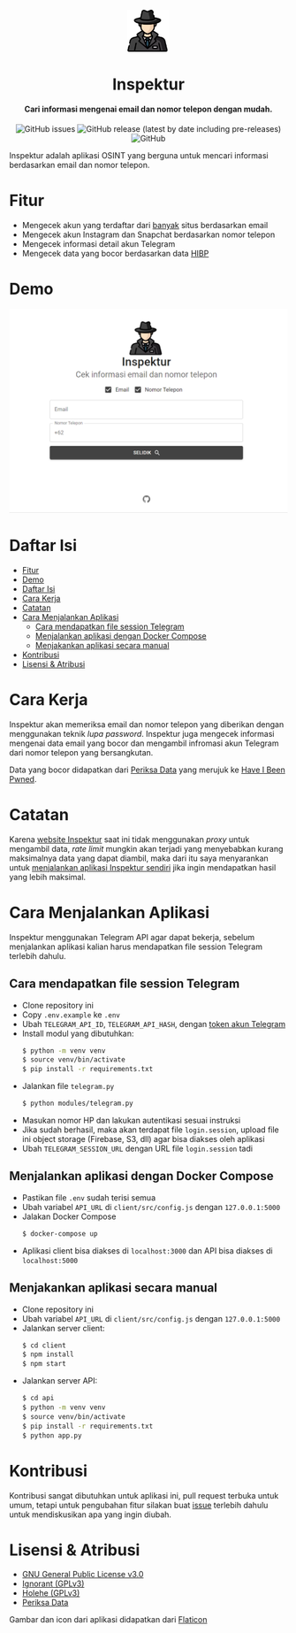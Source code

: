 
<p align="center"><img width=15% src="assets/logo.webp"></p>
<h1 align="center">Inspektur</h1>
<h4 align="center">Cari informasi mengenai email dan nomor telepon dengan mudah.</h4>

<p align="center">
  <img alt="GitHub issues" src="https://img.shields.io/github/issues/bagaswastu/inspektur">
  <img alt="GitHub release (latest by date including pre-releases)" src="https://img.shields.io/github/v/release/bagaswastu/inspektur?include_prereleases">
  <img alt="GitHub" src="https://img.shields.io/github/license/bagaswastu/inspektur">
</p>

Inspektur adalah aplikasi OSINT yang berguna untuk mencari informasi berdasarkan email dan nomor telepon.

# Fitur
- Mengecek akun yang terdaftar dari [banyak](https://github.com/bagaswastu/inspektur/tree/main/api/holehe/modules) situs berdasarkan email
- Mengecek akun Instagram dan Snapchat berdasarkan nomor telepon
- Mengecek informasi detail akun Telegram
- Mengecek data yang bocor berdasarkan data [HIBP](https://haveibeenpwned.com/)

# Demo
![Demo](assets/demo.webp)
# Daftar Isi
- [Fitur](#fitur)
- [Demo](#demo)
- [Daftar Isi](#daftar-isi)
- [Cara Kerja](#cara-kerja)
- [Catatan](#catatan)
- [Cara Menjalankan Aplikasi](#cara-menjalankan-aplikasi)
  - [Cara mendapatkan file session Telegram](#cara-mendapatkan-file-session-telegram)
  - [Menjalankan aplikasi dengan Docker Compose](#menjalankan-aplikasi-dengan-docker-compose)
  - [Menjakankan aplikasi secara manual](#menjakankan-aplikasi-secara-manual)
- [Kontribusi](#kontribusi)
- [Lisensi & Atribusi](#lisensi--atribusi)


# Cara Kerja
Inspektur akan memeriksa email dan nomor telepon yang diberikan dengan menggunakan teknik _lupa password_. Inspektur juga mengecek informasi mengenai data email yang bocor dan mengambil infromasi akun Telegram dari nomor telepon yang bersangkutan.

Data yang bocor didapatkan dari [Periksa Data](https://periksadata.com) yang merujuk ke [Have I Been Pwned](https://haveibeenpwned.com).
# Catatan
Karena [website Inspektur](inspektur.app.wastu.dev) saat ini tidak menggunakan _proxy_ untuk mengambil data, _rate limit_ mungkin akan terjadi yang menyebabkan kurang maksimalnya data yang dapat diambil, maka dari itu saya menyarankan untuk [menjalankan aplikasi Inspektur sendiri](#cara-menjalankan-aplikasi) jika ingin mendapatkan hasil yang lebih maksimal.


# Cara Menjalankan Aplikasi
Inspektur menggunakan Telegram API agar dapat bekerja, sebelum menjalankan aplikasi kalian harus mendapatkan file session Telegram terlebih dahulu.
## Cara mendapatkan file session Telegram
- Clone repository ini
- Copy `.env.example` ke `.env`
- Ubah `TELEGRAM_API_ID`, `TELEGRAM_API_HASH`, dengan [token akun Telegram](https://core.telegram.org/api)
- Install modul yang dibutuhkan:
    ```bash
    $ python -m venv venv
    $ source venv/bin/activate
    $ pip install -r requirements.txt
    ```
- Jalankan file `telegram.py`
    ```bash
    $ python modules/telegram.py
    ```
- Masukan nomor HP dan lakukan autentikasi sesuai instruksi
- Jika sudah berhasil, maka akan terdapat file `login.session`, upload file ini object storage (Firebase, S3, dll) agar bisa diakses oleh aplikasi 
- Ubah `TELEGRAM_SESSION_URL` dengan URL file `login.session` tadi

## Menjalankan aplikasi dengan Docker Compose
- Pastikan file `.env` sudah terisi semua
- Ubah variabel `API_URL` di `client/src/config.js` dengan `127.0.0.1:5000`
- Jalakan Docker Compose     
    ```bash
    $ docker-compose up
    ```
- Aplikasi client bisa diakses di `localhost:3000` dan API bisa diakses di `localhost:5000`

## Menjakankan aplikasi secara manual
- Clone repository ini
- Ubah variabel `API_URL` di `client/src/config.js` dengan `127.0.0.1:5000`
- Jalankan server client:
    ```bash
    $ cd client
    $ npm install
    $ npm start
    ```
- Jalankan server API:
    ```bash
    $ cd api
    $ python -m venv venv
    $ source venv/bin/activate
    $ pip install -r requirements.txt
    $ python app.py
    ```

# Kontribusi
Kontribusi sangat dibutuhkan untuk aplikasi ini, pull request terbuka untuk umum, tetapi untuk pengubahan fitur silakan buat [issue](https://github.com/bagaswastu/inspektur/issues) terlebih dahulu untuk mendiskusikan apa yang ingin diubah.

# Lisensi & Atribusi
- [GNU General Public License v3.0](LICENSE)
- [Ignorant (GPLv3)](https://github.com/megadose/ignorant)
- [Holehe (GPLv3)](https://github.com/megadose/ignorant)
- [Periksa Data](https://periksadata.com)

Gambar dan icon dari aplikasi didapatkan dari [Flaticon](https://www.flaticon.com)